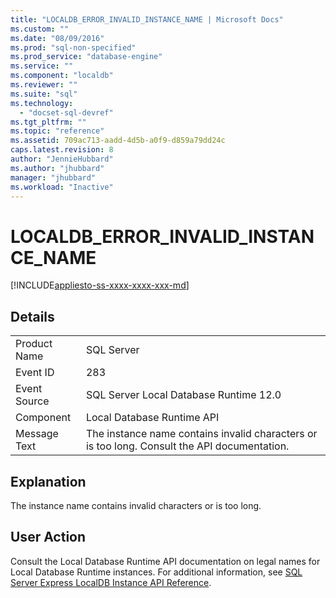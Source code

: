 ```yaml
---
title: "LOCALDB_ERROR_INVALID_INSTANCE_NAME | Microsoft Docs"
ms.custom: ""
ms.date: "08/09/2016"
ms.prod: "sql-non-specified"
ms.prod_service: "database-engine"
ms.service: ""
ms.component: "localdb"
ms.reviewer: ""
ms.suite: "sql"
ms.technology: 
  - "docset-sql-devref"
ms.tgt_pltfrm: ""
ms.topic: "reference"
ms.assetid: 709ac713-aadd-4d5b-a0f9-d859a79dd24c
caps.latest.revision: 8
author: "JennieHubbard"
ms.author: "jhubbard"
manager: "jhubbard"
ms.workload: "Inactive"
---
```

# LOCALDB_ERROR_INVALID_INSTANCE_NAME
[!INCLUDE[appliesto-ss-xxxx-xxxx-xxx-md](../../includes/appliesto-ss-xxxx-xxxx-xxx-md.md)]
    
## Details  
  
|||  
|-|-|  
|Product Name|SQL Server|  
|Event ID|283|  
|Event Source|SQL Server Local Database Runtime 12.0|  
|Component|Local Database Runtime API|  
|Message Text|The instance name contains invalid characters or is too long. Consult the API documentation.|  
  
## Explanation  
 The instance name contains invalid characters or is too long.  
  
## User Action  
 Consult the Local Database Runtime API documentation on legal names for Local Database Runtime instances.  For additional information, see [SQL Server Express LocalDB Instance API Reference](../../relational-databases/express-localdb-instance-apis/sql-server-express-localdb-reference-instance-apis.md).
  
  
